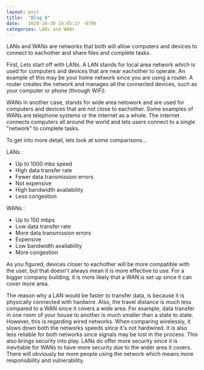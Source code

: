 ```yaml
---
layout: post
title:  "Blog 8"
date:   2020-10-30 19:05:17 -0700
categories: LANs and WANs
---
```


LANs and WANs are networks that both will allow computers and devices to connect to eachother and share files and complete tasks.

First, Lets start off with LANs. A LAN stands for local area network which is used for computers and devices that are near eachother to operate. An example of this may be your home network since you are using a router. A router creates the network and manages all the connected devices, such as your computer or phone (through WiFi).

WANs in another case, stands for wide area netowork and are used for computers and devices that are not close to eachother. Some examples of WANs are telephone systems or the internet as a whole. The internet connects computers all around the world and lets users connect to a single "network" to complete tasks.

To get into more detail, lets look at some comparisons...

LANs : 
- Up to 1000 mbs speed
- High data transfer rate
- Fewer data transmission errors
- Not expensive
- High bandwidth availability
- Less congestion

WANs :
- Up to 150 mbps
- Low data transfer rate
- More data transmission errors
- Expensive
- Low bandwidth availability
- More congestion

As you figured, devices closer to eachother will be more compatible with the user, but that doesn't always mean it is more effective to use. For a bigger company building, it is more likely that a WAN is set up since it can cover more area.

The reason why a LAN would be faster to transfer data, is because it is physically connected with hardwire. Also, the travel distance is much less compared to a WAN since it covers a wide area. For example, data transfer in one room of your house to another is much smaller than a state to state. However, this is regarding wired networks. When comparing wirelessly, it slows down both the networks speeds since it's not hardwired. It is also less reliable for both networks since signals may be lost in the process. This also brings security into play. LANs do offer more security since it is inevitable for WANs to have more security due to the wider area it covers. There will obviously be more people using the network which means more responsibility and vulnerability. 